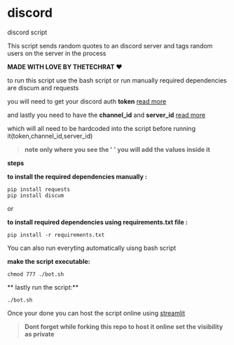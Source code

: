 # discord

discord script

This script sends random quotes to an discord server and tags random users on the server in the process

**MADE WITH LOVE BY THETECHRAT :heart:**


to run this script use the bash script or run manually
required dependencies are discum and requests

you will need to get your discord auth **token** [read more](https://youtu.be/WWHZoa0SxCc)

and lastly you need to have the **channel_id** and **server_id** [read more](https://www.youtube.com/watch?v=NLWtSHWKbAI)

which will all need to be hardcoded into the script  before running it(token,channel_id,server_id) 

>**note only where you see the ' ' you will add the values inside it**

**steps**

**to install the required dependencies manually :**
```
pip install requests
pip install discum
````
or

**to install required dependencies using requirements.txt file  :**
```
pip install -r requirements.txt
````
You can also run everyting automatically uisng bash script

**make the script executable:**
```
chmod 777 ./bot.sh
````

** lastly run the script:**
```
./bot.sh
````

Once your done you can host the script online using [streamlit](https://share.streamlit.io/)

>**Dont forget while forking this repo to host it online set the visibility as private**
